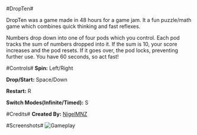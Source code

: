 #DropTen#

DropTen was a game made in 48 hours for a game jam. It a fun puzzle/math game which combines quick thinking and fast reflexes. 

Numbers drop down into one of four pods which you control. Each pod tracks the sum of numbers dropped into it. If the sum is 10, your score increases and the pod resets. If it goes over, the pod locks, preventing further use. You have 60 seconds, so act fast!

#Controls#
**Spin:** Left/Right

**Drop/Start:** Space/Down

**Restart:** R

**Switch Modes(Infinite/Timed):** S

#Credits#
**Created By:** [NigelMNZ](http://nigelmnz.com/)  

#Screenshots#
![Gameplay](http://nigelmnz.com/images/DropTenGameplay.png "DropTen Gameplay")
